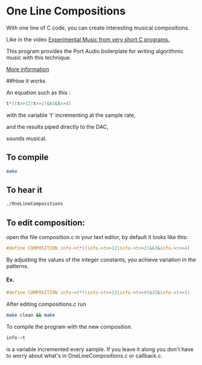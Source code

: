 One Line Compositions
=====================
With one line of C code, you can create interesting musical compositions. 

Like in the video [Experimental Music from very short C programs.](http://www.youtube.com/watch?v=GtQdIYUtAHg&feature=share&list=TLbvWv3pviCO4)

This program provides the Port Audio boilerplate for writing algorithmic music with this technique. 

[More information](http://countercomplex.blogspot.com/2011/10/algorithmic-symphonies-from-one-line-of.html)

##How it works

An equation such as this : 

```c 
t*((t>>12|t>>2)&63&t>>4)
````

with the variable 't' incrementing at the sample rate, 

and the results piped directly to the DAC,

sounds musical.

## To compile

``` bash
make
```

## To hear it

``` bash
./OneLineCompositions
```

## To edit composition:

open the file composition.c in your text editor, by default it looks like this:

``` c
#define COMPOSITION info->t*((info->t>>12|info->t>>2)&63&info->t>>4)
```

By adjusting the values of the integer constants, you achieve variation in the patterns.

#### Ex.
``` c
#define COMPOSITION info->t*((info->t>>22|info->t>>9)&33&info->t>>1)
```

After editing compositions.c run

``` bash
make clean && make

```
To compile the program with the new composition.

``` c
info->t
``` 
is a variable incremented every sample. If you leave it along you don't have to worry about what's in OneLineCompositions.c or callback.c.






